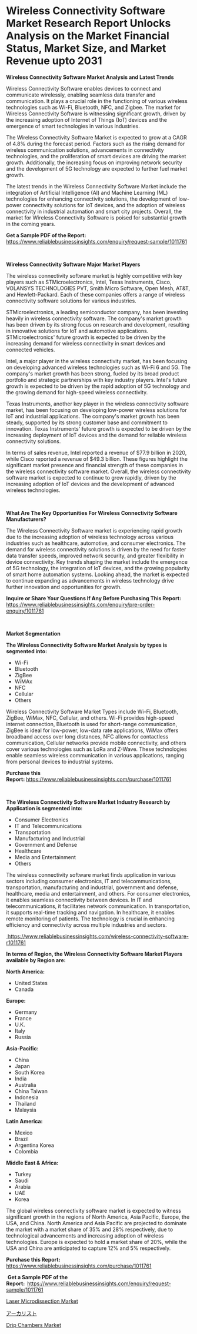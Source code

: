 <p><h1>Wireless Connectivity Software Market Research Report Unlocks Analysis on the Market Financial Status, Market Size, and Market Revenue upto 2031</h1></p><p><strong>Wireless Connectivity Software Market Analysis and Latest Trends</strong></p>
<p><p>Wireless Connectivity Software enables devices to connect and communicate wirelessly, enabling seamless data transfer and communication. It plays a crucial role in the functioning of various wireless technologies such as Wi-Fi, Bluetooth, NFC, and Zigbee. The market for Wireless Connectivity Software is witnessing significant growth, driven by the increasing adoption of Internet of Things (IoT) devices and the emergence of smart technologies in various industries.</p><p>The Wireless Connectivity Software Market is expected to grow at a CAGR of 4.8% during the forecast period. Factors such as the rising demand for wireless communication solutions, advancements in connectivity technologies, and the proliferation of smart devices are driving the market growth. Additionally, the increasing focus on improving network security and the development of 5G technology are expected to further fuel market growth.</p><p>The latest trends in the Wireless Connectivity Software Market include the integration of Artificial Intelligence (AI) and Machine Learning (ML) technologies for enhancing connectivity solutions, the development of low-power connectivity solutions for IoT devices, and the adoption of wireless connectivity in industrial automation and smart city projects. Overall, the market for Wireless Connectivity Software is poised for substantial growth in the coming years.</p></p>
<p><strong>Get a Sample PDF of the Report:&nbsp;</strong> <a href="https://www.reliablebusinessinsights.com/enquiry/request-sample/1011761">https://www.reliablebusinessinsights.com/enquiry/request-sample/1011761</a></p>
<p>&nbsp;</p>
<p><strong>Wireless Connectivity Software Major Market Players</strong></p>
<p><p>The wireless connectivity software market is highly competitive with key players such as STMicroelectronics, Intel, Texas Instruments, Cisco, VOLANSYS TECHNOLOGIES PVT, Smith Micro Software, Open Mesh, AT&T, and Hewlett-Packard. Each of these companies offers a range of wireless connectivity software solutions for various industries.</p><p>STMicroelectronics, a leading semiconductor company, has been investing heavily in wireless connectivity software. The company's market growth has been driven by its strong focus on research and development, resulting in innovative solutions for IoT and automotive applications. STMicroelectronics' future growth is expected to be driven by the increasing demand for wireless connectivity in smart devices and connected vehicles.</p><p>Intel, a major player in the wireless connectivity market, has been focusing on developing advanced wireless technologies such as Wi-Fi 6 and 5G. The company's market growth has been strong, fueled by its broad product portfolio and strategic partnerships with key industry players. Intel's future growth is expected to be driven by the rapid adoption of 5G technology and the growing demand for high-speed wireless connectivity.</p><p>Texas Instruments, another key player in the wireless connectivity software market, has been focusing on developing low-power wireless solutions for IoT and industrial applications. The company's market growth has been steady, supported by its strong customer base and commitment to innovation. Texas Instruments' future growth is expected to be driven by the increasing deployment of IoT devices and the demand for reliable wireless connectivity solutions.</p><p>In terms of sales revenue, Intel reported a revenue of $77.9 billion in 2020, while Cisco reported a revenue of $49.3 billion. These figures highlight the significant market presence and financial strength of these companies in the wireless connectivity software market. Overall, the wireless connectivity software market is expected to continue to grow rapidly, driven by the increasing adoption of IoT devices and the development of advanced wireless technologies.</p></p>
<p>&nbsp;</p>
<p><strong>What Are The Key Opportunities For Wireless Connectivity Software Manufacturers?</strong></p>
<p><p>The Wireless Connectivity Software market is experiencing rapid growth due to the increasing adoption of wireless technology across various industries such as healthcare, automotive, and consumer electronics. The demand for wireless connectivity solutions is driven by the need for faster data transfer speeds, improved network security, and greater flexibility in device connectivity. Key trends shaping the market include the emergence of 5G technology, the integration of IoT devices, and the growing popularity of smart home automation systems. Looking ahead, the market is expected to continue expanding as advancements in wireless technology drive further innovation and opportunities for growth.</p></p>
<p><strong>Inquire or Share Your Questions If Any Before Purchasing This Report:</strong> <a href="https://www.reliablebusinessinsights.com/enquiry/pre-order-enquiry/1011761">https://www.reliablebusinessinsights.com/enquiry/pre-order-enquiry/1011761</a></p>
<p>&nbsp;</p>
<p><strong>Market Segmentation</strong></p>
<p><strong>The Wireless Connectivity Software Market Analysis by types is segmented into:</strong></p>
<p><ul><li>Wi-Fi</li><li>Bluetooth</li><li>ZigBee</li><li>WiMAx</li><li>NFC</li><li>Cellular</li><li>Others</li></ul></p>
<p><p>Wireless Connectivity Software Market Types include Wi-Fi, Bluetooth, ZigBee, WiMax, NFC, Cellular, and others. Wi-Fi provides high-speed internet connection, Bluetooth is used for short-range communication, ZigBee is ideal for low-power, low-data rate applications, WiMax offers broadband access over long distances, NFC allows for contactless communication, Cellular networks provide mobile connectivity, and others cover various technologies such as LoRa and Z-Wave. These technologies enable seamless wireless communication in various applications, ranging from personal devices to industrial systems.</p></p>
<p><strong>Purchase this Report:&nbsp;</strong><a href="https://www.reliablebusinessinsights.com/purchase/1011761">https://www.reliablebusinessinsights.com/purchase/1011761</a></p>
<p>&nbsp;</p>
<p><strong>The Wireless Connectivity Software Market Industry Research by Application is segmented into:</strong></p>
<p><ul><li>Consumer Electronics</li><li>IT and Telecommunications</li><li>Transportation</li><li>Manufacturing and Industrial</li><li>Government and Defense</li><li>Healthcare</li><li>Media and Entertainment</li><li>Others</li></ul></p>
<p><p>The wireless connectivity software market finds application in various sectors including consumer electronics, IT and telecommunications, transportation, manufacturing and industrial, government and defense, healthcare, media and entertainment, and others. For consumer electronics, it enables seamless connectivity between devices. In IT and telecommunications, it facilitates network communication. In transportation, it supports real-time tracking and navigation. In healthcare, it enables remote monitoring of patients. The technology is crucial in enhancing efficiency and connectivity across multiple industries and sectors.</p></p>
<p><a href="https://www.reliablebusinessinsights.com/wireless-connectivity-software-r1011761">&nbsp;https://www.reliablebusinessinsights.com/wireless-connectivity-software-r1011761</a></p>
<p><strong>In terms of Region, the Wireless Connectivity Software Market Players available by Region are:</strong></p>
<p>
    <p> <strong> North America: </strong>
        <ul>
            <li>United States</li>
            <li>Canada</li>
        </ul>
        </p> 
    <p> <strong> Europe: </strong>
        <ul>
            <li>Germany</li>
            <li>France</li>
            <li>U.K.</li>
            <li>Italy</li>
            <li>Russia</li>
        </ul>
        </p> 
    <p> <strong> Asia-Pacific: </strong>
        <ul>
            <li>China</li>
            <li>Japan</li>
            <li>South Korea</li>
            <li>India</li>
            <li>Australia</li>
            <li>China Taiwan</li>
            <li>Indonesia</li>
            <li>Thailand</li>
            <li>Malaysia</li>
        </ul>
        </p> 
    <p> <strong> Latin America: </strong>
        <ul>
            <li>Mexico</li>
            <li>Brazil</li>
            <li>Argentina Korea</li>
            <li>Colombia</li>
        </ul>
        </p> 
    <p> <strong> Middle East & Africa: </strong>
        <ul>
            <li>Turkey</li>
            <li>Saudi</li>
            <li>Arabia</li>
            <li>UAE</li>
            <li>Korea</li>
        </ul>
    </p>
    </p>
<p><p>The global wireless connectivity software market is expected to witness significant growth in the regions of North America, Asia Pacific, Europe, the USA, and China. North America and Asia Pacific are projected to dominate the market with a market share of 35% and 28% respectively, due to technological advancements and increasing adoption of wireless technologies. Europe is expected to hold a market share of 20%, while the USA and China are anticipated to capture 12% and 5% respectively.</p></p>
<p><strong>Purchase this Report: </strong><a href="https://www.reliablebusinessinsights.com/purchase/1011761">https://www.reliablebusinessinsights.com/purchase/1011761</a></p>
<p>&nbsp;<strong>Get a Sample PDF of the Report:&nbsp;&nbsp;</strong><a href="https://www.reliablebusinessinsights.com/enquiry/request-sample/1011761">https://www.reliablebusinessinsights.com/enquiry/request-sample/1011761</a></p>
<p><strong></strong></p>
<p><p><a href="https://github.com/airdrophunter675/Market-Research-Report-List-1/blob/main/laser-microdissection-market.md">Laser Microdissection Market</a></p><p><a href="https://github.com/SimeonBode1/Market-Research-Report-List-1/blob/main/2619135174443.md">アーカリスト</a></p><p><a href="https://github.com/ayamsauke86/Market-Research-Report-List-1/blob/main/drip-chambers-market.md">Drip Chambers Market</a></p></p>